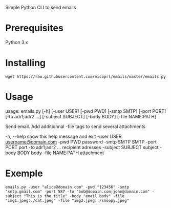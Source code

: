 Simple Python CLI to send emails 

# Prerequisites

Python 3.x

# Installing

`wget https://raw.githubusercontent.com/nicoprl/emails/master/emails.py`

# Usage

usage: emails.py [-h] [-user USER] [-pwd PWD] [-smtp SMTP] [-port PORT]
                 [-to adr1;adr2 ...] [-subject SUBJECT] [-body BODY]
                 [-file NAME:PATH]

Send email. Add additionnal -file tags to send several attachments

  -h, --help         show this help message and exit
  -user USER         username@domain.com
  -pwd PWD           password
  -smtp SMTP         SMTP
  -port PORT         port
  -to adr1;adr2 ...  recipient adresses
  -subject SUBJECT   subject
  -body BODY         body
  -file NAME:PATH    attachment

# Exemple

`emails.py -user "alice@domain.com" -pwd "123456" -smtp "smtp.gmail.com" -port 587 -to "bob@domain.com;john@domain.com" -subject "This is the title" -body "email body" -file "img1.jpeg:./cat.jpeg" -file "img2.jpeg:./snoopy.jpeg"`